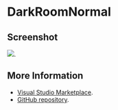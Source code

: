# DarkRoomNormal



## Screenshot
![](https://raw.githubusercontent.com/gerane/VSCodeThemes/master/gerane.Theme-DarkRoomNormal/screenshot.png).


## More Information
* [Visual Studio Marketplace](https://marketplace.visualstudio.com/items/gerane.Theme-DarkRoomNormal).
* [GitHub repository](https://github.com/gerane/VSCodeThemes).
